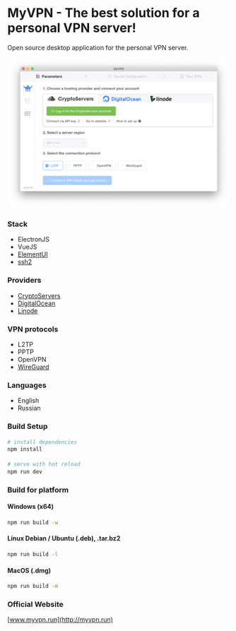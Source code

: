 # MyVPN - The best solution for a personal VPN server!

Open source desktop application for the personal VPN server.

![Screenshot](preview.png)

### Stack

* ElectronJS
* VueJS
* [ElementUI](https://element.eleme.io/)
* [ssh2](https://github.com/mscdex/ssh2)

### Providers

* [CryptoServers](https://cryptoservers.net/)
* [DigitalOcean](https://www.digitalocean.com/)
* [Linode](https://linode.com/)


### VPN protocols

* L2TP
* PPTP
* OpenVPN
* [WireGuard](https://www.wireguard.com/)

### Languages

* English
* Russian

### Build Setup

``` bash
# install dependencies
npm install

# serve with hot reload
npm run dev

```

### Build for platform

#### Windows (x64)

``` bash
npm run build -w
```


#### Linux Debian / Ubuntu (.deb), .tar.bz2

``` bash
npm run build -l
```

#### MacOS (.dmg)

``` bash
npm run build -m
```

### Official Website

[www.myvpn.run](http://myvpn.run)
